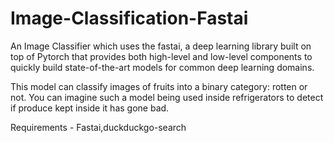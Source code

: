 # Image-Classification-Fastai

An Image Classifier which uses the fastai, a deep learning library built on top of Pytorch that provides both high-level and low-level components to quickly build state-of-the-art models for common deep learning domains.

This model can classify images of fruits into a binary category: rotten or not. 
You can imagine such a model being used inside refrigerators to detect if produce kept inside it has gone bad.

Requirements - Fastai,duckduckgo-search
